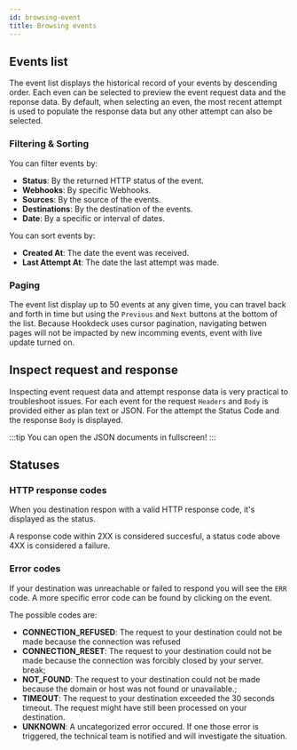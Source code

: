 ```yaml
---
id: browsing-event
title: Browsing events
---
```


## Events list

The event list displays the historical record of your events by descending order. Each even can be selected to preview the event request data and the reponse data. By default, when selecting an even, the most recent attempt is used to populate the response data but any other attempt can also be selected.

### Filtering & Sorting

You can filter events by:

- **Status**: By the returned HTTP status of the event.
- **Webhooks**: By specific Webhooks.
- **Sources**: By the source of the events.
- **Destinations**: By the destination of the events.
- **Date**: By a specific or interval of dates.

You can sort events by:

- **Created At**: The date the event was received.
- **Last Attempt At**: The date the last attempt was made.

### Paging

The event list display up to 50 events at any given time, you can travel back and forth in time but using the `Previous` and `Next` buttons at the bottom of the list. Because Hookdeck uses cursor pagination, navigating betwen pages will not be impacted by new incomming events, event with live update turned on.

## Inspect request and response

Inspecting event request data and attempt response data is very practical to troubleshoot issues. For each event for the request `Headers` and `Body` is provided either as plan text or JSON. For the attempt the Status Code and the response `Body` is displayed.

:::tip
You can open the JSON documents in fullscreen!
:::

## Statuses

### HTTP response codes

When you destination respon with a valid HTTP response code, it's displayed as the status.

A response code within 2XX is considered succesful, a status code above 4XX is considered a failure.

### Error codes

If your destination was unreachable or failed to respond you will see the `ERR` code. A more specific error code can be found by clicking on the event.

The possible codes are:

- **CONNECTION_REFUSED**: The request to your destination could not be made because the connection was refused
- **CONNECTION_RESET**: The request to your destination could not be made because the connection was forcibly closed by your server.
  break;
- **NOT_FOUND**: The request to your destination could not be made because the domain or host was not found or unavailable.;
- **TIMEOUT**: The request to your destination exceeded the 30 seconds timeout. The request might have still been processed on your destination.
- **UNKNOWN**: A uncategorized error occured. If one those error is triggered, the technical team is notified and will investigate the situation.
